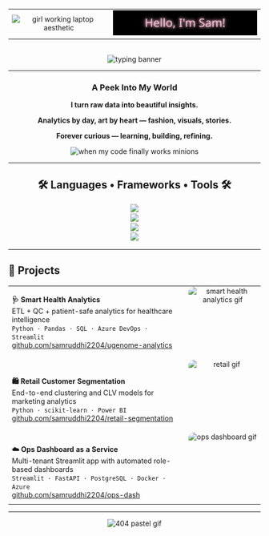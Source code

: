 <!-- 🌸 Samruddhi Wasnik – GitHub Profile README (final clean version) -->

<div align="center">

<table width="100%" cellspacing="0" cellpadding="0" style="border:none;">
  <tr>
    <td width="40%" align="center" valign="middle">
      <img src="https://media0.giphy.com/media/v1.Y2lkPWVjZjA1ZTQ3bTh1a2wwODB3N2U3eDduYzJ5ZXRrbHphNGRuMDNtdHB5M245cXBjNCZlcD12MV9naWZzX3JlbGF0ZWQmY3Q9Zw/S9RnJWRWoiRZlHgaHa/giphy.webp" width="260" alt="girl working laptop aesthetic"/>
    </td>
    <td width="60%" align="center" valign="middle">
      <img src="./hello-sam.svg" alt="Hello, I'm Sam!" width="520">
    </td>
  </tr>
</table>

<br>

<img src="https://readme-typing-svg.herokuapp.com/?font=Plus+Jakarta+Sans&size=22&duration=4500&pause=800&color=E8A0BF&center=true&vCenter=true&width=720&lines=Data-driven+%7C+Design-minded+%7C+Always+curious;Turning+raw+data+into+stories+that+matter;Bridging+tech,+analytics,+and+fashion-tech+to+create+impact" alt="typing banner"/>

</div>

---

<h3 align="center">
  <img src="https://github.com/harshjuly12/harshjuly12/assets/112745312/39f604ab-0928-453b-b8af-ee382fdb48af" width="45" alt="">
  A Peek Into My World
  <img src="https://github.com/harshjuly12/harshjuly12/assets/112745312/39f604ab-0928-453b-b8af-ee382fdb48af" width="45" alt="">
</h3>

<p align="center"><b>I turn raw data into beautiful insights.</b></p>
<p align="center"><b>Analytics by day, art by heart — fashion, visuals, stories.</b></p>
<p align="center"><b>Forever curious — learning, building, refining.</b></p>

<p align="center">
  <img src="https://media.giphy.com/media/11vhCpFcD3um7m/giphy.gif" width="160" alt="when my code finally works minions"/>
</p>

---

<h2 align="center">🛠 Languages • Frameworks • Tools 🛠</h2>

<div align="center">

<img src="https://skillicons.dev/icons?i=python,js,ts,react,nodejs,express&perline=6" width="400"/><br>
<img src="https://skillicons.dev/icons?i=postgres,mysql,azure,aws,docker,git&perline=6" width="400"/><br>
<img src="https://skillicons.dev/icons?i=github,streamlit,flask,fastapi,pandas,html&perline=6" width="400"/><br>
<img src="https://skillicons.dev/icons?i=css,figma,vscode,powerbi,excel,jira&perline=6" width="400"/>

</div>

---

<h2 align="left">🚀 Projects</h2>

<table align="center" width="100%" style="border-collapse:collapse;table-layout:fixed;margin-bottom:0;">

  <tr>
    <td width="70%" valign="middle" style="vertical-align:middle;">
      <b>🩺 Smart Health Analytics</b><br>
      ETL + QC + patient-safe analytics for healthcare intelligence<br>
      <code>Python · Pandas · SQL · Azure DevOps · Streamlit</code><br>
      <a href="https://github.com/samruddhi2204/ugenome-analytics">github.com/samruddhi2204/ugenome-analytics</a>
    </td>
    <td width="30%" align="center" valign="middle">
      <img src="https://media3.giphy.com/media/v1.Y2lkPTc5MGI3NjExbzg1bTB5cWt2MGx1cTlndXZhanZ5OTI3cTl3dzBiMzd6dnZseWttdyZlcD12MV9naWZzX3NlYXJjaCZjdD1n/O5YEgIWPd2TlR6NHfg/100.webp" height="140" style="border-radius:10px;display:block;margin:auto;" alt="smart health analytics gif"/>
    </td>
  </tr>

  <tr>
    <td width="70%" valign="middle" style="vertical-align:middle;padding-top:20px;">
      <b>🛍 Retail Customer Segmentation</b><br>
      End-to-end clustering and CLV models for marketing analytics<br>
      <code>Python · scikit-learn · Power BI</code><br>
      <a href="https://github.com/samruddhi2204/retail-segmentation">github.com/samruddhi2204/retail-segmentation</a>
    </td>
    <td width="30%" align="center" valign="middle">
      <img src="https://media4.giphy.com/media/v1.Y2lkPWVjZjA1ZTQ3cWN6dWc1NXM3bmNjNG9zZHBydmlhMGtzOHRzcDJlcG5rbXJnZGp3OCZlcD12MV9naWZzX3JlbGF0ZWQmY3Q9Zw/KbV4cctCmFfK8/giphy.webp" height="140" style="border-radius:10px;display:block;margin:auto;" alt="retail gif"/>
    </td>
  </tr>

  <tr>
    <td width="70%" valign="middle" style="vertical-align:middle;padding-top:20px;">
      <b>☁️ Ops Dashboard as a Service</b><br>
      Multi-tenant Streamlit app with automated role-based dashboards<br>
      <code>Streamlit · FastAPI · PostgreSQL · Docker · Azure</code><br>
      <a href="https://github.com/samruddhi2204/ops-dash">github.com/samruddhi2204/ops-dash</a>
    </td>
    <td width="30%" align="center" valign="middle">
      <img src="https://media.giphy.com/media/5la8PeBorczY1XUPjn/giphy.gif" height="140" style="border-radius:10px;display:block;margin:auto;" alt="ops dashboard gif"/>
    </td>
  </tr>

</table>

---

<div align="center">
  <img src="https://media3.giphy.com/media/v1.Y2lkPTc5MGI3NjExdHJvZTE3ZGU5dnN4NWJtNTV2MHh1YWVrdHA1c2FmMjUzdzRldDEyaiZlcD12MV9pbnRlcm5hbF9naWZfYnlfaWQmY3Q9Zw/8L0Pky6C83SzkzU55a/giphy.gif" width="110" alt="404 pastel gif"/>
</div>

